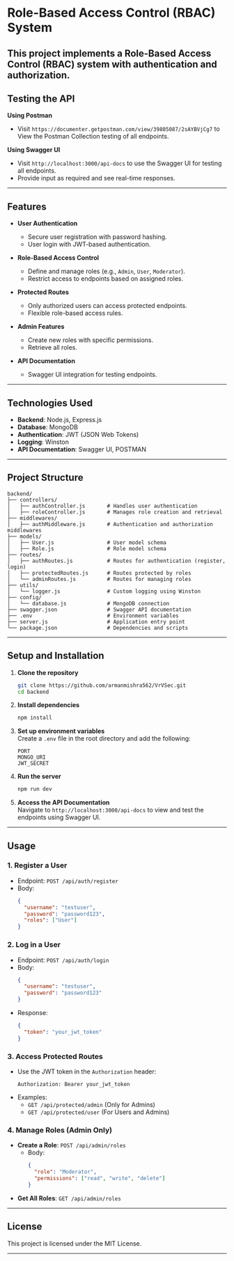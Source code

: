 # Role-Based Access Control (RBAC) System

This project implements a **Role-Based Access Control (RBAC)** system with authentication and authorization.
---

## **Testing the API**

**Using Postman**
- Visit `https://documenter.getpostman.com/view/39805087/2sAYBVjCg7` to View the Postman Collection testing of all endpoints.

**Using Swagger UI**
- Visit `http://localhost:3000/api-docs` to use the Swagger UI for testing all endpoints.
- Provide input as required and see real-time responses.

---

## **Features**

- **User Authentication**  
  - Secure user registration with password hashing.
  - User login with JWT-based authentication.
  
- **Role-Based Access Control**  
  - Define and manage roles (e.g., `Admin`, `User`, `Moderator`).
  - Restrict access to endpoints based on assigned roles.
  
- **Protected Routes**  
  - Only authorized users can access protected endpoints.
  - Flexible role-based access rules.

- **Admin Features**  
  - Create new roles with specific permissions.
  - Retrieve all roles.

- **API Documentation**  
  - Swagger UI integration for testing endpoints.

---

## **Technologies Used**

- **Backend**: Node.js, Express.js
- **Database**: MongoDB
- **Authentication**: JWT (JSON Web Tokens)
- **Logging**: Winston
- **API Documentation**: Swagger UI, POSTMAN

---

## **Project Structure**

```
backend/
├── controllers/
│   ├── authController.js       # Handles user authentication
│   ├── roleController.js       # Manages role creation and retrieval
├── middlewares/
│   ├── authMiddleware.js       # Authentication and authorization middlewares
├── models/
│   ├── User.js                 # User model schema
│   ├── Role.js                 # Role model schema
├── routes/
│   ├── authRoutes.js           # Routes for authentication (register, login)
│   ├── protectedRoutes.js      # Routes protected by roles
│   └── adminRoutes.js          # Routes for managing roles
├── utils/
│   └── logger.js               # Custom logging using Winston
├── config/
│   └── database.js             # MongoDB connection
├── swagger.json                # Swagger API documentation
├── .env                        # Environment variables
├── server.js                   # Application entry point
└── package.json                # Dependencies and scripts
```

---

## **Setup and Installation**

1. **Clone the repository**
   ```bash
   git clone https://github.com/armanmishra562/VrVSec.git
   cd backend
   ```

2. **Install dependencies**
   ```bash
   npm install
   ```

3. **Set up environment variables**  
   Create a `.env` file in the root directory and add the following:
   ```
   PORT
   MONGO_URI
   JWT_SECRET
   ```

5. **Run the server**  
   ```bash
   npm run dev
   ```

6. **Access the API Documentation**  
   Navigate to `http://localhost:3000/api-docs` to view and test the endpoints using Swagger UI.

---

## **Usage**

### **1. Register a User**
- Endpoint: `POST /api/auth/register`  
- Body:
  ```json
  {
    "username": "testuser",
    "password": "password123",
    "roles": ["User"]
  }
  ```

### **2. Log in a User**
- Endpoint: `POST /api/auth/login`  
- Body:
  ```json
  {
    "username": "testuser",
    "password": "password123"
  }
  ```
- Response:
  ```json
  {
    "token": "your_jwt_token"
  }
  ```

### **3. Access Protected Routes**
- Use the JWT token in the `Authorization` header:  
  ```
  Authorization: Bearer your_jwt_token
  ```
- Examples:
  - `GET /api/protected/admin` (Only for Admins)
  - `GET /api/protected/user` (For Users and Admins)

### **4. Manage Roles (Admin Only)**
- **Create a Role**: `POST /api/admin/roles`  
  - Body:
    ```json
    {
      "role": "Moderator",
      "permissions": ["read", "write", "delete"]
    }
    ```
- **Get All Roles**: `GET /api/admin/roles`

---


## **License**

This project is licensed under the MIT License.

---
